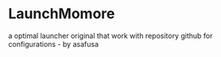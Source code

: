 # LaunchMomore
a optimal launcher original that work with repository github for configurations - by asafusa
